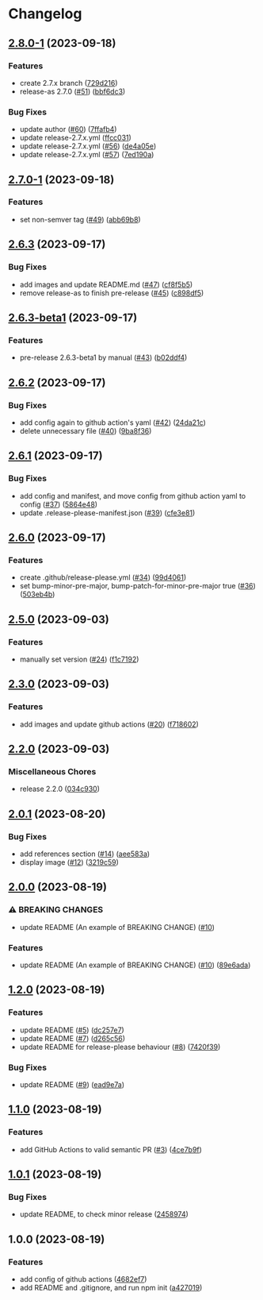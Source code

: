 # Changelog

## [2.8.0-1](https://github.com/dhythm/release-please-example/compare/v2.7.0-1...v2.8.0-1) (2023-09-18)


### Features

* create 2.7.x branch ([729d216](https://github.com/dhythm/release-please-example/commit/729d2163592df04efc974e604d921cdc56799879))
* release-as 2.7.0 ([#51](https://github.com/dhythm/release-please-example/issues/51)) ([bbf6dc3](https://github.com/dhythm/release-please-example/commit/bbf6dc37027935df42927e36c04206ae4b907490))


### Bug Fixes

* update author ([#60](https://github.com/dhythm/release-please-example/issues/60)) ([7ffafb4](https://github.com/dhythm/release-please-example/commit/7ffafb4947638898cf9caa658589a080b76cb14b))
* update release-2.7.x.yml ([ffcc031](https://github.com/dhythm/release-please-example/commit/ffcc031b2aa1a89e587bf3fb3200e87625ed3484))
* update release-2.7.x.yml ([#56](https://github.com/dhythm/release-please-example/issues/56)) ([de4a05e](https://github.com/dhythm/release-please-example/commit/de4a05eb11dc829d8de21c8494a773b07a43b6f2))
* update release-2.7.x.yml ([#57](https://github.com/dhythm/release-please-example/issues/57)) ([7ed190a](https://github.com/dhythm/release-please-example/commit/7ed190ab45217998c1565e57a65ea66a595983c3))

## [2.7.0-1](https://github.com/dhythm/release-please-example/compare/v2.6.3...v2.7.0-1) (2023-09-18)


### Features

* set non-semver tag ([#49](https://github.com/dhythm/release-please-example/issues/49)) ([abb69b8](https://github.com/dhythm/release-please-example/commit/abb69b8fbf802b26d66084fdcbac4dd8bc3494b9))

## [2.6.3](https://github.com/dhythm/release-please-example/compare/v2.6.3-beta1...v2.6.3) (2023-09-17)


### Bug Fixes

* add images and update README.md ([#47](https://github.com/dhythm/release-please-example/issues/47)) ([cf8f5b5](https://github.com/dhythm/release-please-example/commit/cf8f5b5e28ca9fc50162f0ad33ce7d0964866d35))
* remove release-as to finish pre-release ([#45](https://github.com/dhythm/release-please-example/issues/45)) ([c898df5](https://github.com/dhythm/release-please-example/commit/c898df5066420ef6b17e78cb06105e704bb619ce))

## [2.6.3-beta1](https://github.com/dhythm/release-please-example/compare/v2.6.2...v2.6.3-beta1) (2023-09-17)


### Features

* pre-release 2.6.3-beta1 by manual ([#43](https://github.com/dhythm/release-please-example/issues/43)) ([b02ddf4](https://github.com/dhythm/release-please-example/commit/b02ddf41092dac1d26ece722d9fb57bff4b59152))

## [2.6.2](https://github.com/dhythm/release-please-example/compare/v2.6.1...v2.6.2) (2023-09-17)


### Bug Fixes

* add config again to github action's yaml ([#42](https://github.com/dhythm/release-please-example/issues/42)) ([24da21c](https://github.com/dhythm/release-please-example/commit/24da21c14d090f096703bece36557a40b911168d))
* delete unnecessary file ([#40](https://github.com/dhythm/release-please-example/issues/40)) ([9ba8f36](https://github.com/dhythm/release-please-example/commit/9ba8f3626f696a71049b9bd4a142216f083066b0))

## [2.6.1](https://github.com/dhythm/release-please-example/compare/v2.6.0...v2.6.1) (2023-09-17)


### Bug Fixes

* add config and manifest, and move config from github action yaml to config ([#37](https://github.com/dhythm/release-please-example/issues/37)) ([5864e48](https://github.com/dhythm/release-please-example/commit/5864e48aced7deea453f75d9d4642fbdd81926cf))
* update .release-please-manifest.json ([#39](https://github.com/dhythm/release-please-example/issues/39)) ([cfe3e81](https://github.com/dhythm/release-please-example/commit/cfe3e8197dd6966a677fef05dfe8ed2afdd4eac3))

## [2.6.0](https://github.com/dhythm/release-please-example/compare/v2.5.0...v2.6.0) (2023-09-17)


### Features

* create .github/release-please.yml ([#34](https://github.com/dhythm/release-please-example/issues/34)) ([99d4061](https://github.com/dhythm/release-please-example/commit/99d40619c52eeeb71e13adde23cae6367f34125b))
* set bump-minor-pre-major, bump-patch-for-minor-pre-major true ([#36](https://github.com/dhythm/release-please-example/issues/36)) ([503eb4b](https://github.com/dhythm/release-please-example/commit/503eb4b4c0285d01f1e138fcd6552b35a8c43ae1))

## [2.5.0](https://github.com/dhythm/release-please-example/compare/v2.3.0...v2.5.0) (2023-09-03)


### Features

* manually set version ([#24](https://github.com/dhythm/release-please-example/issues/24)) ([f1c7192](https://github.com/dhythm/release-please-example/commit/f1c7192601ce50e2b9e5d5ae0f451a4d2442f15e))

## [2.3.0](https://github.com/dhythm/release-please-example/compare/v2.2.0...v2.3.0) (2023-09-03)


### Features

* add images and update github actions ([#20](https://github.com/dhythm/release-please-example/issues/20)) ([f718602](https://github.com/dhythm/release-please-example/commit/f718602ced483b9ddb9189aae2760a5e87e1c910))

## [2.2.0](https://github.com/dhythm/release-please-example/compare/v2.0.1...v2.2.0) (2023-09-03)


### Miscellaneous Chores

* release 2.2.0 ([034c930](https://github.com/dhythm/release-please-example/commit/034c930603d99659cd1ea5dadc7eadd9d3ed3a70))

## [2.0.1](https://github.com/dhythm/release-please-example/compare/v2.0.0...v2.0.1) (2023-08-20)


### Bug Fixes

* add references section ([#14](https://github.com/dhythm/release-please-example/issues/14)) ([aee583a](https://github.com/dhythm/release-please-example/commit/aee583a0bab7a3db9ab38a1a5f931aaf53f9ada2))
* display image ([#12](https://github.com/dhythm/release-please-example/issues/12)) ([3219c59](https://github.com/dhythm/release-please-example/commit/3219c590ca42f54c42154689e264fdec724e45f0))

## [2.0.0](https://github.com/dhythm/release-please-example/compare/v1.2.0...v2.0.0) (2023-08-19)


### ⚠ BREAKING CHANGES

* update README (An example of BREAKING CHANGE) ([#10](https://github.com/dhythm/release-please-example/issues/10))

### Features

* update README (An example of BREAKING CHANGE) ([#10](https://github.com/dhythm/release-please-example/issues/10)) ([89e6ada](https://github.com/dhythm/release-please-example/commit/89e6ada1ad3bebddc358ff524348148a14fa676a))

## [1.2.0](https://github.com/dhythm/release-please-example/compare/v1.1.0...v1.2.0) (2023-08-19)


### Features

* update README ([#5](https://github.com/dhythm/release-please-example/issues/5)) ([dc257e7](https://github.com/dhythm/release-please-example/commit/dc257e7758ae36b762ba97e9a6f42bee4e3ba1c0))
* update README ([#7](https://github.com/dhythm/release-please-example/issues/7)) ([d265c56](https://github.com/dhythm/release-please-example/commit/d265c56829b24bb3d0c51aa4986c69172012ee65))
* update README for release-please behaviour ([#8](https://github.com/dhythm/release-please-example/issues/8)) ([7420f39](https://github.com/dhythm/release-please-example/commit/7420f395b89b20d095ba25f09a47a48186e7b54c))


### Bug Fixes

* update README ([#9](https://github.com/dhythm/release-please-example/issues/9)) ([ead9e7a](https://github.com/dhythm/release-please-example/commit/ead9e7a1d6729a8834699b4b51e10bb689e21c5a))

## [1.1.0](https://github.com/dhythm/release-please-example/compare/v1.0.1...v1.1.0) (2023-08-19)


### Features

* add GitHub Actions to valid semantic PR ([#3](https://github.com/dhythm/release-please-example/issues/3)) ([4ce7b9f](https://github.com/dhythm/release-please-example/commit/4ce7b9f049db4a103a284046560ead720329c075))

## [1.0.1](https://github.com/dhythm/release-please-example/compare/v1.0.0...v1.0.1) (2023-08-19)


### Bug Fixes

* update README, to check minor release ([2458974](https://github.com/dhythm/release-please-example/commit/2458974a9cd785d07678686bfe7fc64924c1740c))

## 1.0.0 (2023-08-19)


### Features

* add config of github actions ([4682ef7](https://github.com/dhythm/release-please-example/commit/4682ef7a40b457d653f5dda17d1de0f15ddefc45))
* add README and .gitignore, and run npm init ([a427019](https://github.com/dhythm/release-please-example/commit/a4270190910a392e63616614f81cd5ebf167acb8))
